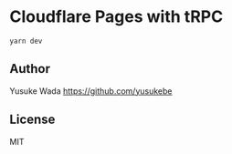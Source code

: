 # Cloudflare Pages with tRPC

```
yarn dev
```

## Author

Yusuke Wada <https://github.com/yusukebe>

## License

MIT
